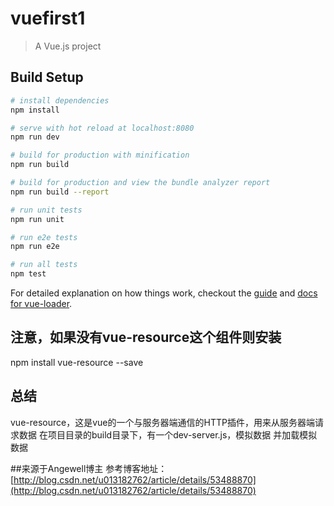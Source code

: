 # vuefirst1

> A Vue.js project

## Build Setup

``` bash
# install dependencies
npm install

# serve with hot reload at localhost:8080
npm run dev

# build for production with minification
npm run build

# build for production and view the bundle analyzer report
npm run build --report

# run unit tests
npm run unit

# run e2e tests
npm run e2e

# run all tests
npm test
```

For detailed explanation on how things work, checkout the [guide](http://vuejs-templates.github.io/webpack/) and [docs for vue-loader](http://vuejs.github.io/vue-loader).

## 注意，如果没有vue-resource这个组件则安装
npm install vue-resource --save

## 总结
vue-resource，这是vue的一个与服务器端通信的HTTP插件，用来从服务器端请求数据
在项目目录的build目录下，有一个dev-server.js，模拟数据 并加载模拟数据

##来源于Angewell博主
参考博客地址：[http://blog.csdn.net/u013182762/article/details/53488870](http://blog.csdn.net/u013182762/article/details/53488870)
